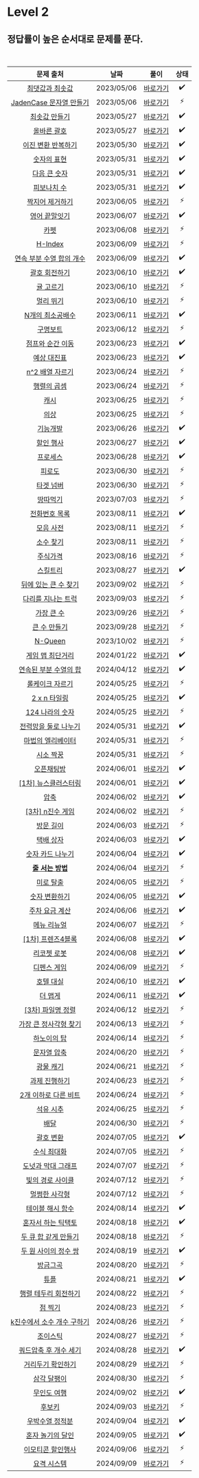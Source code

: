 # Level 2

## 정답률이 높은 순서대로 문제를 푼다.

<br>

|                                           문제 출처                                            |    날짜    |          풀이           | 상태 |
| :--------------------------------------------------------------------------------------------: | :--------: | :---------------------: | :--: |
|       [최댓값과 최솟값](https://school.programmers.co.kr/learn/courses/30/lessons/12939)       | 2023/05/06 | [바로가기](./12939.js)  |  ✔️  |
|   [JadenCase 문자열 만들기](https://school.programmers.co.kr/learn/courses/30/lessons/12951)   | 2023/05/06 | [바로가기](./12951.js)  |  ⚡  |
|        [최솟값 만들기](https://school.programmers.co.kr/learn/courses/30/lessons/12941)        | 2023/05/27 | [바로가기](./12941.js)  |  ✔️  |
|         [올바른 괄호](https://school.programmers.co.kr/learn/courses/30/lessons/12909)         | 2023/05/27 | [바로가기](./12909.js)  |  ✔️  |
|     [이진 변환 반복하기](https://school.programmers.co.kr/learn/courses/30/lessons/70129)      | 2023/05/30 | [바로가기](./70129.js)  |  ✔️  |
|         [숫자의 표현](https://school.programmers.co.kr/learn/courses/30/lessons/12924)         | 2023/05/31 | [바로가기](./12924.js)  |  ✔️  |
|        [다음 큰 숫자](https://school.programmers.co.kr/learn/courses/30/lessons/12911)         | 2023/05/31 | [바로가기](./12911.js)  |  ✔️  |
|         [피보나치 수](https://school.programmers.co.kr/learn/courses/30/lessons/12945)         | 2023/05/31 | [바로가기](./12945.js)  |  ✔️  |
|       [짝지어 제거하기](https://school.programmers.co.kr/learn/courses/30/lessons/12973)       | 2023/06/05 | [바로가기](./12973.js)  |  ⚡  |
|        [영어 끝말잇기](https://school.programmers.co.kr/learn/courses/30/lessons/12981)        | 2023/06/07 | [바로가기](./12981.js)  |  ✔️  |
|            [카펫](https://school.programmers.co.kr/learn/courses/30/lessons/42842)             | 2023/06/08 | [바로가기](./42842.js)  |  ⚡  |
|           [H-Index](https://school.programmers.co.kr/learn/courses/30/lessons/42747)           | 2023/06/09 | [바로가기](./42747.js)  |  ⚡  |
|  [연속 부분 수열 합의 개수](https://school.programmers.co.kr/learn/courses/30/lessons/131701)  | 2023/06/09 | [바로가기](./131701.js) |  ✔️  |
|        [괄호 회전하기](https://school.programmers.co.kr/learn/courses/30/lessons/76502)        | 2023/06/10 | [바로가기](./76502.js)  |  ✔️  |
|         [귤 고르기](https://school.programmers.co.kr/learn/courses/30/lessons/138476)          | 2023/06/10 | [바로가기](./138476.js) |  ⚡  |
|          [멀리 뛰기](https://school.programmers.co.kr/learn/courses/30/lessons/12914)          | 2023/06/10 | [바로가기](./12914.js)  |  ⚡  |
|      [N개의 최소공배수](https://school.programmers.co.kr/learn/courses/30/lessons/12953)       | 2023/06/11 | [바로가기](./12953.js)  |  ✔️  |
|          [구명보트](https://school.programmers.co.kr/learn/courses/30/lessons/42885)           | 2023/06/12 | [바로가기](./42885.js)  |  ⚡  |
|      [점프와 순간 이동](https://school.programmers.co.kr/learn/courses/30/lessons/12980)       | 2023/06/23 | [바로가기](./12980.js)  |  ✔️  |
|         [예상 대진표](https://school.programmers.co.kr/learn/courses/30/lessons/12985)         | 2023/06/23 | [바로가기](./12985.js)  |  ✔️  |
|       [n^2 배열 자르기](https://school.programmers.co.kr/learn/courses/30/lessons/87390)       | 2023/06/24 | [바로가기](./87390.js)  |  ⚡  |
|         [행렬의 곱셈](https://school.programmers.co.kr/learn/courses/30/lessons/12949)         | 2023/06/24 | [바로가기](./12949.js)  |  ⚡  |
|            [캐시](https://school.programmers.co.kr/learn/courses/30/lessons/17680)             | 2023/06/25 | [바로가기](./17680.js)  |  ⚡  |
|            [의상](https://school.programmers.co.kr/learn/courses/30/lessons/42578)             | 2023/06/25 | [바로가기](./42578.js)  |  ⚡  |
|          [기능개발](https://school.programmers.co.kr/learn/courses/30/lessons/42586)           | 2023/06/26 | [바로가기](./42586.js)  |  ✔️  |
|         [할인 행사](https://school.programmers.co.kr/learn/courses/30/lessons/131127)          | 2023/06/27 | [바로가기](./131127.js) |  ✔️  |
|          [프로세스](https://school.programmers.co.kr/learn/courses/30/lessons/42587)           | 2023/06/28 | [바로가기](./42587.js)  |  ✔️  |
|           [피로도](https://school.programmers.co.kr/learn/courses/30/lessons/87946)            | 2023/06/30 | [바로가기](./87946.js)  |  ⚡  |
|          [타겟 넘버](https://school.programmers.co.kr/learn/courses/30/lessons/43165)          | 2023/06/30 | [바로가기](./43165.js)  |  ⚡  |
|          [땅따먹기](https://school.programmers.co.kr/learn/courses/30/lessons/12913)           | 2023/07/03 | [바로가기](./12913.js)  |  ⚡  |
|        [전화번호 목록](https://school.programmers.co.kr/learn/courses/30/lessons/42577)        | 2023/08/11 | [바로가기](./42577.js)  |  ✔️  |
|          [모음 사전](https://school.programmers.co.kr/learn/courses/30/lessons/84512)          | 2023/08/11 | [바로가기](./84512.js)  |  ⚡  |
|          [소수 찾기](https://school.programmers.co.kr/learn/courses/30/lessons/42839)          | 2023/08/11 | [바로가기](./42839.js)  |  ⚡  |
|          [주식가격](https://school.programmers.co.kr/learn/courses/30/lessons/42584)           | 2023/08/16 | [바로가기](./42584.js)  |  ⚡  |
|          [스킬트리](https://school.programmers.co.kr/learn/courses/30/lessons/49993)           | 2023/08/27 | [바로가기](./49993.js)  |  ✔️  |
|    [뒤에 있는 큰 수 찾기](https://school.programmers.co.kr/learn/courses/30/lessons/154539)    | 2023/09/02 | [바로가기](./154539.js) |  ⚡  |
|     [다리를 지나는 트럭](https://school.programmers.co.kr/learn/courses/30/lessons/42583)      | 2023/09/03 | [바로가기](./42583.js)  |  ⚡  |
|         [가장 큰 수](https://school.programmers.co.kr/learn/courses/30/lessons/42746)          | 2023/09/26 | [바로가기](./42746.js)  |  ⚡  |
|        [큰 수 만들기](https://school.programmers.co.kr/learn/courses/30/lessons/42883)         | 2023/09/28 | [바로가기](./42883.js)  |  ⚡  |
|           [N-Queen](https://school.programmers.co.kr/learn/courses/30/lessons/12952)           | 2023/10/02 | [바로가기](./12952.js)  |  ⚡  |
|       [게임 맵 최단거리](https://school.programmers.co.kr/learn/courses/30/lessons/1844)       | 2024/01/22 |  [바로가기](./1844.js)  |  ✔️  |
|   [연속된 부분 수열의 합](https://school.programmers.co.kr/learn/courses/30/lessons/178870)    | 2024/04/12 | [바로가기](./178870.js) |  ✔️  |
|      [롤케이크 자르기](https://school.programmers.co.kr/learn/courses/30/lessons/132265)       | 2024/05/25 | [바로가기](./132265.js) |  ⚡  |
|        [2 x n 타일링](https://school.programmers.co.kr/learn/courses/30/lessons/12900)         | 2024/05/25 | [바로가기](./12900.js)  |  ✔️  |
|       [124 나라의 숫자](https://school.programmers.co.kr/learn/courses/30/lessons/12899)       | 2024/05/25 | [바로가기](./12899.js)  |  ⚡  |
|    [전력망을 둘로 나누기](https://school.programmers.co.kr/learn/courses/30/lessons/86971)     | 2024/05/31 | [바로가기](./86971.js)  |  ✔️  |
|     [마법의 엘리베이터](https://school.programmers.co.kr/learn/courses/30/lessons/148653)      | 2024/05/31 | [바로가기](./148653.js) |  ⚡  |
|         [시소 짝꿍](https://school.programmers.co.kr/learn/courses/30/lessons/152996)          | 2024/05/31 | [바로가기](./152996.js) |  ⚡  |
|         [오픈채팅방](https://school.programmers.co.kr/learn/courses/30/lessons/42888)          | 2024/06/01 | [바로가기](./42888.js)  |  ✔️  |
|    [[1차] 뉴스클러스터링](https://school.programmers.co.kr/learn/courses/30/lessons/17677)     | 2024/06/01 | [바로가기](./17677.js)  |  ✔️  |
|            [압축](https://school.programmers.co.kr/learn/courses/30/lessons/17684)             | 2024/06/02 | [바로가기](./17684.js)  |  ✔️  |
|      [[3차] n진수 게임](https://school.programmers.co.kr/learn/courses/30/lessons/17687)       | 2024/06/02 | [바로가기](./17687.js)  |  ⚡  |
|          [방문 길이](https://school.programmers.co.kr/learn/courses/30/lessons/49994)          | 2024/06/03 | [바로가기](./49994.js)  |  ⚡  |
|         [택배 상자](https://school.programmers.co.kr/learn/courses/30/lessons/131704)          | 2024/06/03 | [바로가기](./131704.js) |  ✔️  |
|      [숫자 카드 나누기](https://school.programmers.co.kr/learn/courses/30/lessons/135807)      | 2024/06/04 | [바로가기](./135807.js) |  ✔️  |
|      [**줄 서는 방법**](https://school.programmers.co.kr/learn/courses/30/lessons/12936)       | 2024/06/04 | [바로가기](./12936.js)  |  ⚡  |
|         [미로 탈출 ](https://school.programmers.co.kr/learn/courses/30/lessons/159993)         | 2024/06/05 | [바로가기](./159993.js) |  ⚡  |
|       [숫자 변환하기 ](https://school.programmers.co.kr/learn/courses/30/lessons/154538)       | 2024/06/05 | [바로가기](./154538.js) |  ✔️  |
|       [주차 요금 계산 ](https://school.programmers.co.kr/learn/courses/30/lessons/92341)       | 2024/06/06 | [바로가기](./92341.js)  |  ✔️  |
|        [메뉴 리뉴얼 ](https://school.programmers.co.kr/learn/courses/30/lessons/72411)         | 2024/06/07 | [바로가기](./72411.js)  |  ⚡  |
|     [[1차] 프렌즈4블록 ](https://school.programmers.co.kr/learn/courses/30/lessons/17679)      | 2024/06/08 | [바로가기](./17679.js)  |  ✔️  |
|        [리코쳇 로봇 ](https://school.programmers.co.kr/learn/courses/30/lessons/169199)        | 2024/06/08 | [바로가기](./169199.js) |  ✔️  |
|        [디펜스 게임 ](https://school.programmers.co.kr/learn/courses/30/lessons/142085)        | 2024/06/09 | [바로가기](./142085.js) |  ⚡  |
|         [호텔 대실 ](https://school.programmers.co.kr/learn/courses/30/lessons/155651)         | 2024/06/10 | [바로가기](./155651.js) |  ✔️  |
|          [더 맵게 ](https://school.programmers.co.kr/learn/courses/30/lessons/42626)           | 2024/06/11 | [바로가기](./42626.js)  |  ✔️  |
|     [[3차] 파일명 정렬 ](https://school.programmers.co.kr/learn/courses/30/lessons/17686)      | 2024/06/12 | [바로가기](./17686.js)  |  ⚡  |
|   [가장 큰 정사각형 찾기 ](https://school.programmers.co.kr/learn/courses/30/lessons/12905)    | 2024/06/13 | [바로가기](./12905.js)  |  ⚡  |
|        [하노이의 탑 ](https://school.programmers.co.kr/learn/courses/30/lessons/12946)         | 2024/06/14 | [바로가기](./12946.js)  |  ⚡  |
|        [문자열 압축 ](https://school.programmers.co.kr/learn/courses/30/lessons/60057)         | 2024/06/20 | [바로가기](./60057.js)  |  ⚡  |
|         [광물 캐기 ](https://school.programmers.co.kr/learn/courses/30/lessons/172927)         | 2024/06/21 | [바로가기](./172927.js) |  ⚡  |
|       [과제 진행하기 ](https://school.programmers.co.kr/learn/courses/30/lessons/176962)       | 2024/06/23 | [바로가기](./176962.js) |  ⚡  |
|    [2개 이하로 다른 비트 ](https://school.programmers.co.kr/learn/courses/30/lessons/77885)    | 2024/06/24 | [바로가기](./77885.js)  |  ⚡  |
|         [석유 시추 ](https://school.programmers.co.kr/learn/courses/30/lessons/250136)         | 2024/06/25 | [바로가기](./250136.js) |  ⚡  |
|            [배달 ](https://school.programmers.co.kr/learn/courses/30/lessons/12978)            | 2024/06/30 | [바로가기](./12978.js)  |  ⚡  |
|         [괄호 변환 ](https://school.programmers.co.kr/learn/courses/30/lessons/60058)          | 2024/07/05 | [바로가기](./60058.js)  |  ✔️  |
|        [수식 최대화 ](https://school.programmers.co.kr/learn/courses/30/lessons/67257)         | 2024/07/05 | [바로가기](./67257.js)  |  ⚡  |
|    [도넛과 막대 그래프 ](https://school.programmers.co.kr/learn/courses/30/lessons/258711)     | 2024/07/07 | [바로가기](./258711.js) |  ⚡  |
|      [빛의 경로 사이클 ](https://school.programmers.co.kr/learn/courses/30/lessons/86052)      | 2024/07/12 | [바로가기](./86052.js)  |  ⚡  |
|       [ 멀쩡한 사각형](https://school.programmers.co.kr/learn/courses/30/lessons/62048)        | 2024/07/12 | [바로가기](./62048.js)  |  ⚡  |
|     [ 테이블 해시 함수](https://school.programmers.co.kr/learn/courses/30/lessons/147354)      | 2024/08/14 | [바로가기](./147354.js) |  ✔️  |
|    [ 혼자서 하는 틱택토](https://school.programmers.co.kr/learn/courses/30/lessons/160585)     | 2024/08/18 | [바로가기](./160585.js) |  ✔️  |
|   [ 두 큐 합 같게 만들기](https://school.programmers.co.kr/learn/courses/30/lessons/118667)    | 2024/08/18 | [바로가기](./118667.js) |  ⚡  |
|   [ 두 원 사이의 정수 쌍](https://school.programmers.co.kr/learn/courses/30/lessons/181187)    | 2024/08/19 | [바로가기](./181187.js) |  ✔️  |
|          [ 방금그곡](https://school.programmers.co.kr/learn/courses/30/lessons/17683)          | 2024/08/20 | [바로가기](./17683.js)  |  ⚡  |
|            [ 튜플](https://school.programmers.co.kr/learn/courses/30/lessons/64065)            | 2024/08/21 | [바로가기](./64065.js)  |  ✔️  |
|    [ 행렬 테두리 회전하기](https://school.programmers.co.kr/learn/courses/30/lessons/77485)    | 2024/08/22 | [바로가기](./77485.js)  |  ⚡  |
|          [ 점 찍기](https://school.programmers.co.kr/learn/courses/30/lessons/140107)          | 2024/08/23 | [바로가기](./140107.js) |  ⚡  |
| [ k진수에서 소수 개수 구하기](https://school.programmers.co.kr/learn/courses/30/lessons/92335) | 2024/08/26 | [바로가기](./92335.js)  |  ⚡  |
|          [ 조이스틱](https://school.programmers.co.kr/learn/courses/30/lessons/42860)          | 2024/08/27 | [바로가기](./42860.js)  |  ⚡  |
|   [ 쿼드압축 후 개수 세기](https://school.programmers.co.kr/learn/courses/30/lessons/68936)    | 2024/08/28 | [바로가기](./68936.js)  |  ✔️  |
|     [ 거리두기 확인하기](https://school.programmers.co.kr/learn/courses/30/lessons/81302)      | 2024/08/29 | [바로가기](./81302.js)  |  ⚡  |
|        [ 삼각 달팽이](https://school.programmers.co.kr/learn/courses/30/lessons/68645)         | 2024/08/30 | [바로가기](./68645.js)  |  ⚡  |
|        [ 무인도 여행](https://school.programmers.co.kr/learn/courses/30/lessons/154540)        | 2024/09/02 | [바로가기](./154540.js) |  ✔️  |
|           [ 후보키](https://school.programmers.co.kr/learn/courses/30/lessons/42890)           | 2024/09/03 | [바로가기](./42890.js)  |  ⚡  |
|      [ 우박수열 정적분](https://school.programmers.co.kr/learn/courses/30/lessons/134239)      | 2024/09/04 | [바로가기](./134239.js) |  ✔️  |
|     [ 혼자 놀기의 달인](https://school.programmers.co.kr/learn/courses/30/lessons/131130)      | 2024/09/05 | [바로가기](./131130.js) |  ✔️  |
|     [ 이모티콘 할인행사](https://school.programmers.co.kr/learn/courses/30/lessons/150368)     | 2024/09/06 | [바로가기](./150368.js) |  ⚡  |
|        [ 요격 시스템](https://school.programmers.co.kr/learn/courses/30/lessons/181188)        | 2024/09/09 | [바로가기](./181188.js) |  ⚡  |
